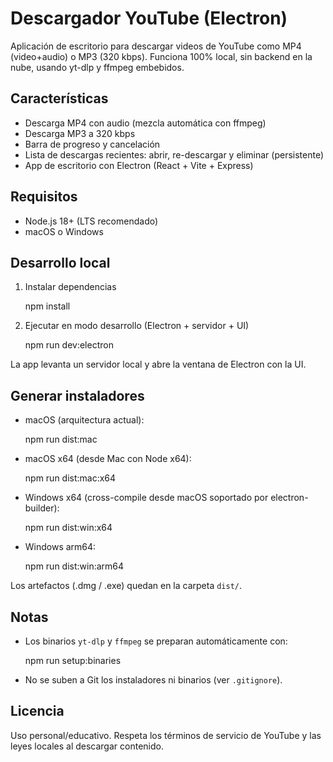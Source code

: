 # Descargador YouTube (Electron)

Aplicación de escritorio para descargar videos de YouTube como MP4 (video+audio) o MP3 (320 kbps). Funciona 100% local, sin backend en la nube, usando yt-dlp y ffmpeg embebidos.

## Características

- Descarga MP4 con audio (mezcla automática con ffmpeg)
- Descarga MP3 a 320 kbps
- Barra de progreso y cancelación
- Lista de descargas recientes: abrir, re-descargar y eliminar (persistente)
- App de escritorio con Electron (React + Vite + Express)

## Requisitos

- Node.js 18+ (LTS recomendado)
- macOS o Windows

## Desarrollo local

1) Instalar dependencias

    npm install

2) Ejecutar en modo desarrollo (Electron + servidor + UI)

    npm run dev:electron

La app levanta un servidor local y abre la ventana de Electron con la UI.

## Generar instaladores

- macOS (arquitectura actual):

   npm run dist:mac

- macOS x64 (desde Mac con Node x64):

   npm run dist:mac:x64

- Windows x64 (cross-compile desde macOS soportado por electron-builder):

   npm run dist:win:x64

- Windows arm64:

   npm run dist:win:arm64

Los artefactos (.dmg / .exe) quedan en la carpeta `dist/`.

## Notas

- Los binarios `yt-dlp` y `ffmpeg` se preparan automáticamente con:

   npm run setup:binaries

- No se suben a Git los instaladores ni binarios (ver `.gitignore`).

## Licencia

Uso personal/educativo. Respeta los términos de servicio de YouTube y las leyes locales al descargar contenido.
